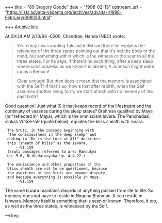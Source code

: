 +++
title = "69 Gregory Goode"
date = "1998-02-13"
upstream_url = "https://lists.advaita-vedanta.org/archives/advaita-l/1998-February/008033.html"

+++
[Archive link](https://lists.advaita-vedanta.org/archives/advaita-l/1998-February/008033.html)

At 09:34 AM 2/13/98 -0500, Chandran, Nanda (NBC) wrote:
>Yesterday I was reading Taks with RM and there he explains the relevence
>of the three states pointing out that it's not the body or the mind, but
>something within which is the witness or the seer to all the three
>states. For he says, if there's no such thing, after a deep sleep where
>consiousness as we know it is absent, A Johnson might wake up as a
>Benson!
>
>Clear enough! But then does it mean that the memory is associated with
>the Self? If that's so, how's that after rebirth, when the Self assumes
>another living form, we start afresh with no memory of the past birth?

Good question!  Just what IS it that keeps record of the lifestream and the
continuity of vasanas during the sleep states?  Brahman qualified by Maya
(or "reflected in" Maya), which is the omniscient Isvara.  The Panchadasi,
slokas VI.158-159 (quote below), equates the bliss sheath with Isvara:

     The Sruti, in the passage beginning with
     "the consciousness in the deep sleep" and
     ending in "He is the Lord of All" describes
     this "sheath of bliss" as the Isvara.
         --VI.158
     (Sruti passages referred to are: Mandukya
     Up. 5-6, Brihadaranyaka Up. 4.4.22.)

     The omniscience and other properties of the
     bliss sheath are not to be questioned, because
     the asertions of the Sruti are beyond dispute,
     and because everything is possible in Maya.
         --VI.159

The same Iswara maintains records of anything passed from life to life.  So
memory does not have to reside in Nirguna Brahman.  It can reside in
Ishwara.  Memory itself is something that is seen or known.  Therefore, it
too, as well as the three states, is witnessed by the Self.

--Greg

